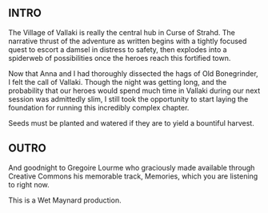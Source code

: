 INTRO
------

The Village of Vallaki is really the central hub in Curse of Strahd. The narrative thrust of the adventure as written begins with a tightly focused quest to escort a damsel in distress to safety, then explodes into a spiderweb of possibilities once the heroes reach this fortified town.

Now that Anna and I had thoroughly dissected the hags of Old Bonegrinder, I felt the call of Vallaki. Though the night was getting long, and the probability that our heroes would spend much time in Vallaki during our next session was admittedly slim, I still took the opportunity to start laying the foundation for running this incredibly complex chapter.

Seeds must be planted and watered if they are to yield a bountiful harvest.


OUTRO
-----

And goodnight to Gregoire Lourme who graciously made available through Creative Commons his memorable track, Memories, which you are listening to right now.

This is a Wet Maynard production.
